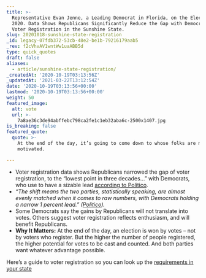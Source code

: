 ```yaml
---
title: >-
  Representative Evan Jenne, a Leading Democrat in Florida, on the Election of
  2020. Data Shows Republicans Significantly Reduce the Gap with Democrats in
  Voter Registration in the Sunshine State.
slug: 20201018-sunshine-state-registration
_id: legacy-07fdb372-53cb-48e2-be1b-79216179aab5
_rev: f2cVhvAV1wntWw1uaABB5d
type: quick_quotes
draft: false
aliases:
  - article/sunshine-state-registration/
_createdAt: '2020-10-19T03:13:56Z'
_updatedAt: '2021-03-22T13:12:54Z'
date: '2020-10-19T03:13:56+00:00'
lastmod: '2020-10-19T03:13:56+00:00'
weight: 50
featured_image:
  alt: vote
  url: >-
    7a8ae36c3de94abffebc798ca2fe1c1eb32aba6c-2500x1407.jpg
is_breaking: false
featured_quote:
  quote: >-
    At the end of the day, it’s going to come down to whose folks are most
    motivated.

---
```

* Voter registration data shows Republicans narrowed the gap of voter registration, to the “lowest point in three decades…” with Democrats, who use to have a sizable lead [according to Politico](https://www.politico.com/states/florida/story/2020/10/15/florida-republicans-cut-democrats-registration-edge-to-historic-low-1325644).
* _“The shift means the two parties, statistically speaking, are almost evenly matched when it comes to raw numbers, with Democrats holding a narrow 1 percent lead.” ([Politico](https://www.politico.com/states/florida/story/2020/10/15/florida-republicans-cut-democrats-registration-edge-to-historic-low-1325644))._
* Some Democrats say the gains by Republicans will not translate into votes. Others suggest voter registration reflects enthusiasm, and will benefit Republicans.
* **Why It Matters:** At the end of the day, an election is won by votes – not by voters who register. But the higher the number of people registered, the higher potential for votes to be cast and counted. And both parties want whatever advantage possible.

Here’s a guide to voter registration so you can look up the [requirements in your state](https://www.vote.org/voter-registration-deadlines/)